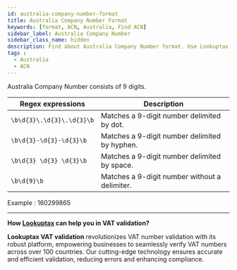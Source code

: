 ```yaml
---
id: australia-company-number-format
title: Australia Company Number Format
keywords: [format, ACN, Australia, Find ACN]
sidebar_label: Australia Company Number
sidebar_class_name: hidden
description: Find about Australia Company Number format. Use Lookuptax for hassle-free validation of Australia Company Number in Austalia.
tags : 
  - Australia
  - ACN
---
```


Australia Company Number consists of 9 digits.

| Regex expressions          | Description                                      |
| --------------------------- | ------------------------------------------------ |
| `\b\d{3}\.\d{3}\.\d{3}\b`   | Matches a 9-digit number delimited by dot.       |
| `\b\d{3}-\d{3}-\d{3}\b`     | Matches a 9-digit number delimited by hyphen.    |
| `\b\d{3} \d{3} \d{3}\b`    | Matches a 9-digit number delimited by space.     |
| `\b\d{9}\b`                 | Matches a 9-digit number without a delimiter.    |

Example : 160299865

----
**How [Lookuptax](https://lookuptax.com/) can help you in VAT validation?**

**Lookuptax VAT validation** revolutionizes VAT number validation with its robust platform, empowering businesses to seamlessly verify VAT numbers across over 100 countries. Our cutting-edge technology ensures accurate and efficient validation, reducing errors and enhancing compliance.
